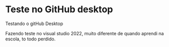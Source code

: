 # Teste no GitHub desktop
 Testando o gitHub Desktop

 Fazendo teste no visual studio 2022, muito diferente de quando aprendi na escola, to todo perdido.